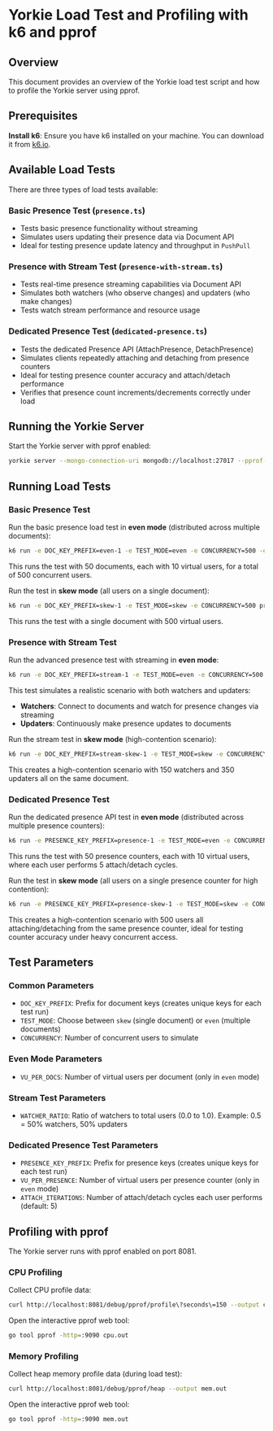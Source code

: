 # Yorkie Load Test and Profiling with k6 and pprof

## Overview

This document provides an overview of the Yorkie load test script and how to profile the Yorkie server using pprof.

## Prerequisites

**Install k6**: Ensure you have k6 installed on your machine. You can download it from [k6.io](https://grafana.com/docs/k6/latest/set-up/install-k6/).

## Available Load Tests

There are three types of load tests available:

### Basic Presence Test (`presence.ts`)

- Tests basic presence functionality without streaming
- Simulates users updating their presence data via Document API
- Ideal for testing presence update latency and throughput in `PushPull`

### Presence with Stream Test (`presence-with-stream.ts`)

- Tests real-time presence streaming capabilities via Document API
- Simulates both watchers (who observe changes) and updaters (who make changes)
- Tests watch stream performance and resource usage

### Dedicated Presence Test (`dedicated-presence.ts`)

- Tests the dedicated Presence API (AttachPresence, DetachPresence)
- Simulates clients repeatedly attaching and detaching from presence counters
- Ideal for testing presence counter accuracy and attach/detach performance
- Verifies that presence count increments/decrements correctly under load

## Running the Yorkie Server

Start the Yorkie server with pprof enabled:

```bash
yorkie server --mongo-connection-uri mongodb://localhost:27017 --pprof-enabled
```

## Running Load Tests

### Basic Presence Test

Run the basic presence load test in **even mode** (distributed across multiple documents):

```bash
k6 run -e DOC_KEY_PREFIX=even-1 -e TEST_MODE=even -e CONCURRENCY=500 -e VU_PER_DOCS=10 presence.ts
```

This runs the test with 50 documents, each with 10 virtual users, for a total of 500 concurrent users.

Run the test in **skew mode** (all users on a single document):

```bash
k6 run -e DOC_KEY_PREFIX=skew-1 -e TEST_MODE=skew -e CONCURRENCY=500 presence.ts
```

This runs the test with a single document with 500 virtual users.

### Presence with Stream Test

Run the advanced presence test with streaming in **even mode**:

```bash
k6 run -e DOC_KEY_PREFIX=stream-1 -e TEST_MODE=even -e CONCURRENCY=500 -e VU_PER_DOCS=10 -e WATCHER_RATIO=0.5 presence-with-stream.ts
```

This test simulates a realistic scenario with both watchers and updaters:

- **Watchers**: Connect to documents and watch for presence changes via streaming
- **Updaters**: Continuously make presence updates to documents

Run the stream test in **skew mode** (high-contention scenario):

```bash
k6 run -e DOC_KEY_PREFIX=stream-skew-1 -e TEST_MODE=skew -e CONCURRENCY=500 -e WATCHER_RATIO=0.3 presence-with-stream.ts
```

This creates a high-contention scenario with 150 watchers and 350 updaters all on the same document.

### Dedicated Presence Test

Run the dedicated presence API test in **even mode** (distributed across multiple presence counters):

```bash
k6 run -e PRESENCE_KEY_PREFIX=presence-1 -e TEST_MODE=even -e CONCURRENCY=500 -e VU_PER_PRESENCE=10 -e ATTACH_ITERATIONS=5 dedicated-presence.ts
```

This runs the test with 50 presence counters, each with 10 virtual users, where each user performs 5 attach/detach cycles.

Run the test in **skew mode** (all users on a single presence counter for high contention):

```bash
k6 run -e PRESENCE_KEY_PREFIX=presence-skew-1 -e TEST_MODE=skew -e CONCURRENCY=500 -e ATTACH_ITERATIONS=5 dedicated-presence.ts
```

This creates a high-contention scenario with 500 users all attaching/detaching from the same presence counter, ideal for testing counter accuracy under heavy concurrent access.

## Test Parameters

### Common Parameters

- `DOC_KEY_PREFIX`: Prefix for document keys (creates unique keys for each test run)
- `TEST_MODE`: Choose between `skew` (single document) or `even` (multiple documents)
- `CONCURRENCY`: Number of concurrent users to simulate

### Even Mode Parameters

- `VU_PER_DOCS`: Number of virtual users per document (only in `even` mode)

### Stream Test Parameters

- `WATCHER_RATIO`: Ratio of watchers to total users (0.0 to 1.0). Example: 0.5 = 50% watchers, 50% updaters

### Dedicated Presence Test Parameters

- `PRESENCE_KEY_PREFIX`: Prefix for presence keys (creates unique keys for each test run)
- `VU_PER_PRESENCE`: Number of virtual users per presence counter (only in `even` mode)
- `ATTACH_ITERATIONS`: Number of attach/detach cycles each user performs (default: 5)

## Profiling with pprof

The Yorkie server runs with pprof enabled on port 8081.

### CPU Profiling

Collect CPU profile data:

```bash
curl http://localhost:8081/debug/pprof/profile\?seconds\=150 --output cpu.out
```

Open the interactive pprof web tool:

```bash
go tool pprof -http=:9090 cpu.out
```

### Memory Profiling

Collect heap memory profile data (during load test):

```bash
curl http://localhost:8081/debug/pprof/heap --output mem.out
```

Open the interactive pprof web tool:

```bash
go tool pprof -http=:9090 mem.out
```
